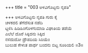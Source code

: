 +++
title = "003 ಅಳವಿಗೊಟ್ಟನು ನೃಪತಿ"

+++
ಅಳವಿಗೊಟ್ಟನು ನೃಪತಿ ಗುರು ಕೈ  
ಚಳಕದಲಿ ತೆಗೆದೆಸುತ ನಡೆದಿ  
ಟ್ಟಳಿಸಿ ಹಿಡಿಹಿಂಗೊಳಗುಮಾಡಿ ವಿಘಾತಿಯ ತಡೆಯೆ  
ಎಲೆಲೆ ದೊರೆ ಸಿಕ್ಕಿದನು ಸಿಕ್ಕಿದ  
ನಳಿದುದೋ ದ್ರೌಪದಿಯ ಸಿರಿಯೆಂ  
ಬುಲುಹ ಕೇಳುತ ಪಾರ್ಥ ಬಂದನು ಬಿಟ್ಟ ಸೂಠಿಯಲಿ    ॥3॥
